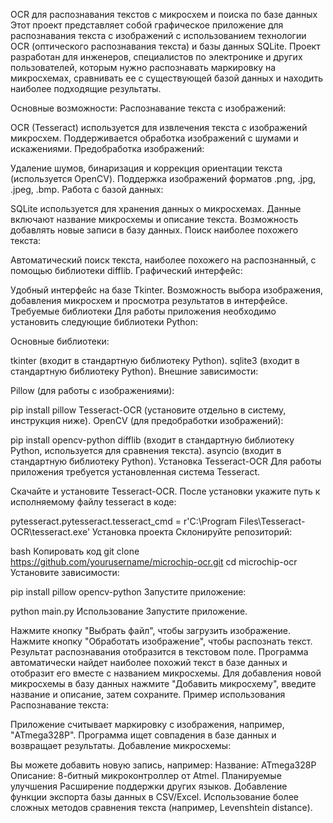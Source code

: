 OCR для распознавания текстов с микросхем и поиска по базе данных
Этот проект представляет собой графическое приложение для распознавания текста с изображений с использованием технологии OCR (оптического распознавания текста) и базы данных SQLite. Проект разработан для инженеров, специалистов по электронике и других пользователей, которым нужно распознавать маркировку на микросхемах, сравнивать ее с существующей базой данных и находить наиболее подходящие результаты.

Основные возможности:
Распознавание текста с изображений:

OCR (Tesseract) используется для извлечения текста с изображений микросхем.
Поддерживается обработка изображений с шумами и искажениями.
Предобработка изображений:

Удаление шумов, бинаризация и коррекция ориентации текста (используется OpenCV).
Поддержка изображений форматов .png, .jpg, .jpeg, .bmp.
Работа с базой данных:

SQLite используется для хранения данных о микросхемах.
Данные включают название микросхемы и описание текста.
Возможность добавлять новые записи в базу данных.
Поиск наиболее похожего текста:

Автоматический поиск текста, наиболее похожего на распознанный, с помощью библиотеки difflib.
Графический интерфейс:

Удобный интерфейс на базе Tkinter.
Возможность выбора изображения, добавления микросхем и просмотра результатов в интерфейсе.
Требуемые библиотеки
Для работы приложения необходимо установить следующие библиотеки Python:

Основные библиотеки:

tkinter (входит в стандартную библиотеку Python).
sqlite3 (входит в стандартную библиотеку Python).
Внешние зависимости:

Pillow (для работы с изображениями):

pip install pillow
Tesseract-OCR (установите отдельно в систему, инструкция ниже).
OpenCV (для предобработки изображений):

pip install opencv-python
difflib (входит в стандартную библиотеку Python, используется для сравнения текста).
asyncio (входит в стандартную библиотеку Python).
Установка Tesseract-OCR
Для работы приложения требуется установленная система Tesseract.

Скачайте и установите Tesseract-OCR.
После установки укажите путь к исполняемому файлу tesseract в коде:

pytesseract.pytesseract.tesseract_cmd = r'C:\Program Files\Tesseract-OCR\tesseract.exe'
Установка проекта
Склонируйте репозиторий:

bash
Копировать код
git clone https://github.com/yourusername/microchip-ocr.git
cd microchip-ocr
Установите зависимости:

pip install pillow opencv-python
Запустите приложение:

python main.py
Использование
Запустите приложение.

Нажмите кнопку "Выбрать файл", чтобы загрузить изображение.
Нажмите кнопку "Обработать изображение", чтобы распознать текст.
Результат распознавания отобразится в текстовом поле.
Программа автоматически найдет наиболее похожий текст в базе данных и отобразит его вместе с названием микросхемы.
Для добавления новой микросхемы в базу данных нажмите "Добавить микросхему", введите название и описание, затем сохраните.
Пример использования
Распознавание текста:

Приложение считывает маркировку с изображения, например, "ATmega328P".
Программа ищет совпадения в базе данных и возвращает результаты.
Добавление микросхемы:

Вы можете добавить новую запись, например:
Название: ATmega328P
Описание: 8-битный микроконтроллер от Atmel.
Планируемые улучшения
Расширение поддержки других языков.
Добавление функции экспорта базы данных в CSV/Excel.
Использование более сложных методов сравнения текста (например, Levenshtein distance).
